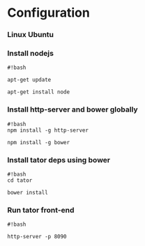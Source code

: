 # Configuration #

### Linux Ubuntu ###

### Install nodejs ###

```
#!bash

apt-get update 

apt-get install node

```
### Install http-server and bower globally ###
```
#!bash
npm install -g http-server

npm install -g bower

```

### Install tator deps using bower ###

```
#!bash
cd tator

bower install
```
### Run tator front-end ###

```
#!bash

http-server -p 8090
```